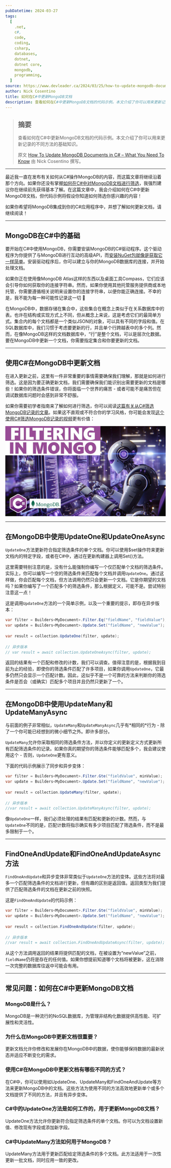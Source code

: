 ```yaml
---
pubDatetime: 2024-03-27
tags:
  [
    .net,
    c#,
    code,
    coding,
    csharp,
    databases,
    dotnet,
    dotnet core,
    mongodb,
    programming,
  ]
source: https://www.devleader.ca/2024/03/25/how-to-update-mongodb-documents-in-c-what-you-need-to-know/
author: Nick Cosentino
title: 如何在C#中更新MongoDB文档
description: 查看如何在C#中更新MongoDB文档的代码示例。本文介绍了你可以用来更新记录的不同方法的基础知识。
---
```


> ## 摘要
>
> 查看如何在C#中更新MongoDB文档的代码示例。本文介绍了你可以用来更新记录的不同方法的基础知识。
>
> 原文 [How To Update MongoDB Documents in C# – What You Need To Know](https://www.devleader.ca/2024/03/25/how-to-update-mongodb-documents-in-c-what-you-need-to-know/ "How To Update MongoDB Documents in C# – What You Need To Know") 由 Nick Cosentino 撰写。

---

最近我一直在发布有关如何从C#操作MongoDB的内容，而这篇文章将继续沿着那个方向。如果你还没有掌握[如何在C#中对MongoDB文档进行筛选](https://www.devleader.ca/2024/03/24/mongodb-filtering-in-c-beginners-guide-for-easy-filters/ "MongoDB Filtering in C# – Beginner’s Guide For Easy Filters")，我强烈建议你在继续前先获得基本了解。在这篇文章中，我会介绍如何在C#中更新MongoDB文档，但代码示例将假设你知道如何筛选你感兴趣的内容！

如果你希望将MongoDB集成到你的C#应用程序中，并想了解如何更新文档，请继续阅读！

---

## MongoDB在C#中的基础

要开始在C#中使用MongoDB，你需要安装MongoDB的C#驱动程序。这个驱动程序为你提供了与MongoDB进行互动的高级API，而[安装NuGet包就像是获取它一样简单](https://www.nuget.org/packages/MongoDB.Driver "MongoDB.Driver - NuGet")。安装驱动程序后，你可以建立与你的MongoDB数据库的连接，并开始处理文档。

如果你正在使用像MongoDB Atlas这样的东西以及桌面工具Compass，它们应该会引导你如何获取你的连接字符串。然而，如果你使用其他托管服务提供商或本地托管，你需要遵循相关说明来设置你的连接字符串，以便你能正确连接。不幸的是，我不能为每一种可能性记录这一切 🙂

在MongoDB中，数据存储在集合中，这些集合在概念上类似于在关系数据库中的表。也许在结构或实现方式上不同，但从概念上来说，这是考虑它们的最简单方式。集合内的每个文档都是一个类似JSON的对象，可以具有不同的字段和值。在SQL数据库中，我们习惯于考虑要更新的行，并且单个行跨越表中的多个列。然而，在像MongoDB这样的文档数据库中，“行”是整个文档，可以是层次化数据。要在MongoDB中更新一个文档，你需要指定集合和你要更新的文档。

---

## 使用C#在MongoDB中更新文档

在进入更新之前，这里有一件非常重要的事情需要确保我们理解，那就是如何进行筛选。这是因为要正确更新文档，我们需要确保我们能识别出需要更新的文档是哪些！如果你的筛选条件错误，你将面临一个世界的痛苦 - 或者可能不是痛苦但在调试数据库问题时会感到非常不舒服。

如果你需要初学者指南来了解如何进行筛选，你可以阅读[这篇有关从C#筛选MongoDB记录的文章](https://www.devleader.ca/2024/03/24/mongodb-filtering-in-c-beginners-guide-for-easy-filters/ "MongoDB Filtering in C# – Beginner’s Guide For Easy Filters")。如果这不直观或不符合你的学习风格，你可能会发现[这个使用C#筛选MongoDB记录的视频](https://youtu.be/2zXvDW2YFcg "Beginner's Guide to Filtering MongoDB Records in C# - YouTube")更有价值：

![YouTube播放器](../../assets/64/maxresdefault.jpg)

---

## 在MongoDB中使用UpdateOne和UpdateOneAsync

`UpdateOne`方法更新符合指定筛选条件的单个文档。你可以使用$set操作符来更新文档内的特定字段，或者在C#中，通过在更新构建器上调用Set()方法。

这里需要特别注意的是，没有什么能强制你编写一个仅匹配单个文档的筛选条件。实际上，你可以编写一个空的筛选条件来匹配每个文档并调用`UpdateOne`。通过这样做，你会匹配每个文档，但方法调用仍然只会更新一个文档。它是你期望的文档吗？如果你编写了一个匹配多个的筛选条件，那么根据定义，可能不是。尝试特别注意这一点！

这是调用`UpdateOne`方法的一个简单示例，以及一个重要的提示，即存在异步版本：

```csharp
var filter = Builders<MyDocument>.Filter.Eq("fieldName", "fieldValue");
var update = Builders<MyDocument>.Update.Set("fieldName", "newValue");

var result = collection.UpdateOne(filter, update);

// 异步版本
// var result = await collection.UpdateOneAsync(filter, update);
```

返回的结果有一个匹配和修改的计数，我们可以调查。值得注意的是，根据我到目前为止的经验，即使你的筛选条件匹配了许多项目，如果你调用`UpdateOne`，它最多仍然只会显示一个匹配计数。因此，这似乎不是一个可靠的方法来判断你的筛选条件是否会（或确实）匹配多个项目并且仍然只更新了一个。

---

## 在MongoDB中使用UpdateMany和UpdateManyAsync

与前面的例子非常相似，`UpdateMany`和`UpdateManyAsync`几乎有\*相同的\*行为 - 除了一个你可能已经想到的微小细节之外。即许多部分。

`UpdateMany`允许你采取相同的筛选条件方法，并以你定义的更新定义方式更新所有匹配筛选条件的记录。如果你真的期望你的筛选条件能够匹配多个，我会建议使用这个 - 否则，`UpdateOne`更有意义。

下面的代码示例展示了同步和异步变体：

```csharp
var filter = Builders<MyDocument>.Filter.Gte("fieldValue", minValue);
var update = Builders<MyDocument>.Update.Set("fieldName", "newValue");

var result = collection.UpdateMany(filter, update);

// 异步版本
//var result = await collection.UpdateManyAsync(filter, update);
```

像`UpdateOne`一样，我们必须处理的结果有匹配和更新的计数。然而，与`UpdateOne`不同的是，匹配计数将指示确实有多少项目匹配了筛选条件，而不是最多限制于一个。

---

## FindOneAndUpdate和FindOneAndUpdateAsync方法

`FindOneAndUpdate`和异步变体非常类似于`UpdateOne`方法的变体。这些方法将对最多一个匹配筛选条件的文档进行更新，但有趣的区别是返回值。返回类型为我们提供了匹配筛选条件的文档在更新之前的快照。

这是`FindOneAndUpdate`的代码示例：

```csharp
var filter = Builders<MyDocument>.Filter.Gte("fieldValue", minValue);
var update = Builders<MyDocument>.Update.Set("fieldName", "newValue");

var result = collection.FindOneAndUpdate(filter, update);

// 异步版本
//var result = await collection.FindOneAndUpdateAsync(filter, update);
```

从这个方法调用返回的结果将提供匹配的文档，在被设置为“newValue”之前，`fieldName`仍将是存在的任何值。如果你想提前知道哪个文档将被更新，这在消除一次完整的数据库往返中可能会有用。

---

## 常见问题：如何在C#中更新MongoDB文档

### MongoDB是什么？

MongoDB是一种流行的NoSQL数据库，为管理非结构化数据提供高性能、可扩展性和灵活性。

### 为什么在MongoDB中更新文档很重要？

更新文档允许你修改和发展你在MongoDB中的数据，使你能够保持数据的最新状态并适应不断变化的需求。

### 使用C#在MongoDB中更新文档有哪些不同的方式？

在C#中，你可以使用如UpdateOne、UpdateMany和FindOneAndUpdate等方法来更新MongoDB中的文档。这些方法为使用不同的方法高效地更新单个或多个文档提供了不同的方法，并且有异步变体。

### C#中的UpdateOne方法是如何工作的，用于更新MongoDB文档？

UpdateOne方法允许你更新符合指定筛选条件的单个文档。你可以为文档设置新值、修改现有字段或添加新字段。

### C#中UpdateMany方法如何用于MongoDB？

UpdateMany方法用于更新匹配给定筛选条件的多个文档。此方法适用于一次性更新一批文档，同时应用一致的更改。
